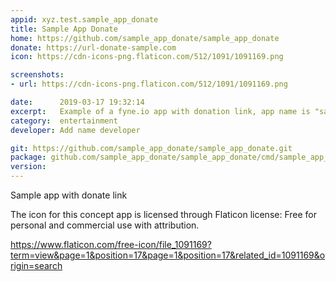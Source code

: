 ```yaml
---
appid: xyz.test.sample_app_donate
title: Sample App Donate
home: https://github.com/sample_app_donate/sample_app_donate
donate: https://url-donate-sample.com
icon: https://cdn-icons-png.flaticon.com/512/1091/1091169.png

screenshots:
- url: https://cdn-icons-png.flaticon.com/512/1091/1091169.png

date:      2019-03-17 19:32:14
excerpt:   Example of a fyne.io app with donation link, app name is "sample_app_donate"
category:  entertainment
developer: Add name developer

git: https://github.com/sample_app_donate/sample_app_donate.git
package: github.com/sample_app_donate/sample_app_donate/cmd/sample_app_donate
version: 
---
```


Sample app with donate link

The icon for this concept app is licensed through Flaticon license: Free for personal and commercial use with attribution. 

https://www.flaticon.com/free-icon/file_1091169?term=view&page=1&position=17&page=1&position=17&related_id=1091169&origin=search
